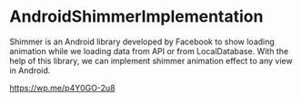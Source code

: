 # AndroidShimmerImplementation

Shimmer is an Android library developed by Facebook to show loading animation while we loading data from API or from LocalDatabase. With the help of this library, we can implement shimmer animation effect to any view in Android.

https://wp.me/p4Y0GO-2u8
